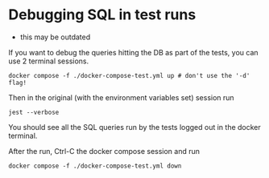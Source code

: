 # Debugging SQL in test runs

- this may be outdated

If you want to debug the queries hitting the DB as part of the tests, you can use 2 terminal sessions.

```shell
docker compose -f ./docker-compose-test.yml up # don't use the '-d' flag!
```

Then in the original (with the environment variables set) session run

```shell
jest --verbose
```

You should see all the SQL queries run by the tests logged out in the docker terminal.

After the run, Ctrl-C the docker compose session and run

```shell
docker compose -f ./docker-compose-test.yml down
```
